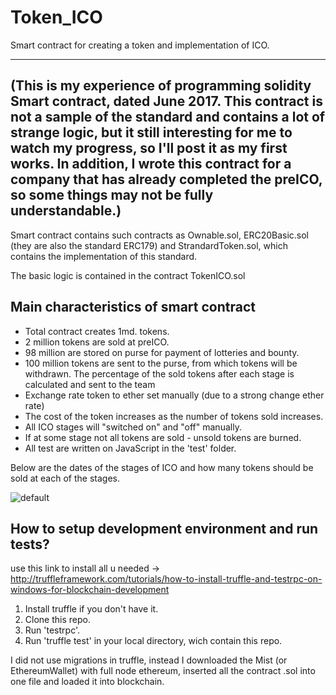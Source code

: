 # Token_ICO
Smart contract for creating a token and implementation of ICO.

---------------- 
(This is my experience of programming solidity Smart contract, dated June 2017. This contract is not a sample of the standard and contains a lot of strange logic, but it still interesting for me to watch my progress, so I'll post it as my first works. In addition, I wrote this contract for a company that has already completed the preICO, so some things may not be fully understandable.)
---------------- 
 
Smart contract contains such contracts as Ownable.sol, ERC20Basic.sol (they are also the standard ERC179) and StrandardToken.sol, which contains the implementation of this standard.

The basic logic is contained in the contract TokenICO.sol

## Main characteristics of smart contract
- Total contract creates 1md. tokens.
- 2 million tokens are sold at preICO.
- 98 million are stored on purse for payment of lotteries and bounty.
- 100 million tokens are sent to the purse, from which tokens will be withdrawn. The percentage  of the sold tokens after each stage is calculated and sent to the team
- Exchange rate token to ether set manually (due to a strong change ether rate)
- The cost of the token increases as the number of tokens sold increases.
- All ICO stages will "switched on" and "off" manually.
- If at some stage not all tokens are sold - unsold tokens are burned.
- All test are written on JavaScript in the 'test' folder. 

Below are the dates of the stages of ICO and how many tokens should be sold at each of the stages.

![default](https://user-images.githubusercontent.com/29926552/33488871-cc3ac7de-d6ba-11e7-9689-8b0bc6abd54d.png)
 
## How to setup development environment and run tests?

use this link to install all u needed -> http://truffleframework.com/tutorials/how-to-install-truffle-and-testrpc-on-windows-for-blockchain-development

1. Install truffle if you don't have it.
2. Clone this repo.
3. Run 'testrpc'.
4. Run 'truffle test' in your local directory, wich contain this repo.    

I did not use migrations in truffle, instead I downloaded the Mist (or EthereumWallet) with full node ethereum, inserted all the contract .sol into one file and loaded it into blockchain.
